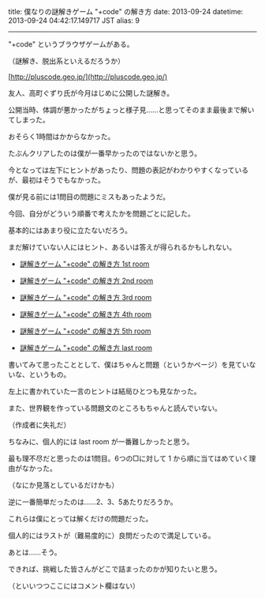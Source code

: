 title: 僕なりの謎解きゲーム "+code" の解き方
date: 2013-09-24
datetime: 2013-09-24 04:42:17.149717 JST
alias: 9


---
"+code" というブラウザゲームがある。  

（謎解き、脱出系といえるだろうか）



[http://pluscode.geo.jp/](http://pluscode.geo.jp/)



友人、高町ぐずり氏が今月はじめに公開した謎解き。  

公開当時、体調が悪かったがちょっと様子見……と思ってそのまま最後まで解いてしまった。  

おそらく1時間はかからなかった。

たぶんクリアしたのは僕が一番早かったのではないかと思う。



今となっては左下にヒントがあったり、問題の表記がわかりやすくなっているが、最初はそうでもなかった。  

僕が見る前には1問目の問題にミスもあったようだ。



今回、自分がどういう順番で考えたかを問題ごとに記した。  

基本的にはあまり役に立たないだろう。  

まだ解けていない人にはヒント、あるいは答えが得られるかもしれない。



- [謎解きゲーム "+code" の解き方 1st room](http://blog.risouf.net/entry/3)

- [謎解きゲーム "+code" の解き方 2nd room](http://blog.risouf.net/entry/4)

- [謎解きゲーム "+code" の解き方 3rd room](http://blog.risouf.net/entry/5)

- [謎解きゲーム "+code" の解き方 4th room](http://blog.risouf.net/entry/6)

- [謎解きゲーム "+code" の解き方 5th room](http://blog.risouf.net/entry/7)

- [謎解きゲーム "+code" の解き方 last room](http://blog.risouf.net/entry/8)



書いてみて思ったこととして、僕はちゃんと問題（というかページ）を見ていないな、というもの。  

左上に書かれていた一言のヒントは結局ひとつも見なかった。  

また、世界観を作っている問題文のところもちゃんと読んでいない。  

（作成者に失礼だ）



ちなみに、個人的には last room が一番難しかったと思う。  

最も理不尽だと思ったのは1問目。6つの□に対して 1 から順に当てはめていく理由がなかった。  

（なにか見落としているだけかも）



逆に一番簡単だったのは……2、3、5あたりだろうか。  

これらは僕にとっては解くだけの問題だった。



個人的にはラストが（難易度的に）良問だったので満足している。



あとは……そう。  

できれば、挑戦した皆さんがどこで詰まったのかが知りたいと思う。  

（といいつつここにはコメント欄はない）
